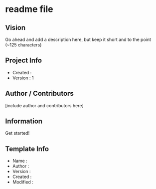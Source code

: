 # <iProjectName> readme file #

## Vision ##
Go ahead and add a description here, but keep it short and to the point (~125 characters)

## Project Info ##
- Created   : <iCreatedDate>
- Version   : 1

## Author / Contributors ##
[include author and contributors here]
**<vAuthor-Name>** <vAuthor-Email>

## Information ##

Get started!


## Template Info ##
- Name      : <iTemplateName>
- Author    : <tAuthor>
- Version   : <tVersion>
- Created   : <tCreatedDate>
- Modified  : <tModifiedDate>